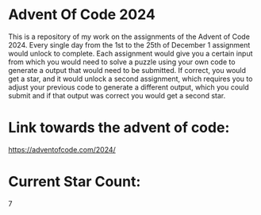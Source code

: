 # Advent Of Code 2024

This is a repository of my work on the assignments of the Advent of Code 2024. Every single day from the 1st to the 25th of December 1 assignment would unlock to complete. Each assignment would give you a certain input from which you would need to solve a puzzle using your own code to generate a output that would need to be submitted. If correct, you would get a star, and it would unlock a second assignment, which requires you to adjust your previous code to generate a different output, which you could submit and if that output was correct you would get a second star.

# Link towards the advent of code:

https://adventofcode.com/2024/

# Current Star Count:

7

